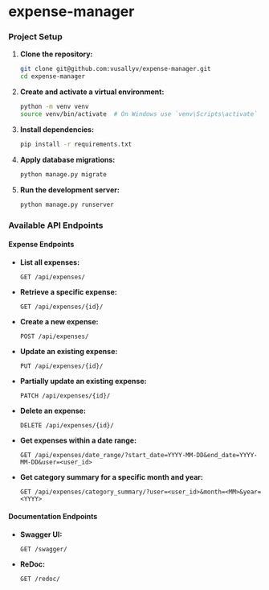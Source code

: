 # expense-manager

### Project Setup

1. **Clone the repository:**
   ```sh
   git clone git@github.com:vusallyv/expense-manager.git
   cd expense-manager
   ```

2. **Create and activate a virtual environment:**
   ```sh
   python -m venv venv
   source venv/bin/activate  # On Windows use `venv\Scripts\activate`
   ```

3. **Install dependencies:**
   ```sh
   pip install -r requirements.txt
   ```

4. **Apply database migrations:**
   ```sh
   python manage.py migrate
   ```

5. **Run the development server:**
   ```sh
   python manage.py runserver
   ```

### Available API Endpoints

#### Expense Endpoints

- **List all expenses:**
  ```
  GET /api/expenses/
  ```

- **Retrieve a specific expense:**
  ```
  GET /api/expenses/{id}/
  ```

- **Create a new expense:**
  ```
  POST /api/expenses/
  ```

- **Update an existing expense:**
  ```
  PUT /api/expenses/{id}/
  ```

- **Partially update an existing expense:**
  ```
  PATCH /api/expenses/{id}/
  ```

- **Delete an expense:**
  ```
  DELETE /api/expenses/{id}/
  ```

- **Get expenses within a date range:**
  ```
  GET /api/expenses/date_range/?start_date=YYYY-MM-DD&end_date=YYYY-MM-DD&user=<user_id>
  ```

- **Get category summary for a specific month and year:**
  ```
  GET /api/expenses/category_summary/?user=<user_id>&month=<MM>&year=<YYYY>
  ```

#### Documentation Endpoints

- **Swagger UI:**
  ```
  GET /swagger/
  ```

- **ReDoc:**
  ```
  GET /redoc/
  ```
